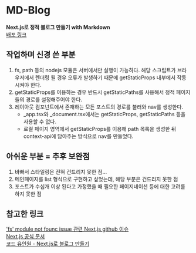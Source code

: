 # MD-Blog

**Next.js로 정적 블로그 만들기 with Markdown**  
[배포 링크](https://main--sparkly-cascaron-e302a3.netlify.app/)

## 작업하며 신경 쓴 부분

1. fs, path 등의 nodejs 모듈은 서버에서만 실행이 가능하다. 해당 스크립트가 브라우저에서 렌더링 될 경우 오류가 발생하기 때문에 getStaticProps 내부에서 작동시켜야 한다.
2. getStaticProps를 이용하는 경우 반드시 getStaticPaths를 사용해서 정적 페이지들의 경로를 설정해주어야 한다.
3. 레이아웃 컴포넌트에서 존재하는 모든 포스트의 경로를 불러와 nav를 생성한다.
   - \_app.tsx와 \_document.tsx에서는 getStaticProps, getStaticPaths 등을 사용할 수 없다.
   - 로컬 페이지 영역에서 getStaticProps를 이용해 path 목록을 생성한 뒤 context-api에 담아주는 방식으로 nav를 만들었다.

## 아쉬운 부분 = 추후 보완점

1. 바빠서 스타일링은 전혀 건드리지 못한 점...
2. 메인페이지를 list 형식으로 구현하고 싶었는데, 해당 부분은 건드리지 못한 점
3. 포스트가 수십개 이상 된다고 가정했을 때 필요한 페이지네이션 등에 대한 고려를 하지 못한 점

## 참고한 링크

['fs' module not founc issue 관련 Next.js github 이슈](https://github.com/vercel/next.js/discussions/12124)  
[Next.js 공식 문서](https://nextjs.org/docs/basic-features/data-fetching/get-static-paths)  
[코드 유인원 - Next.js로 블로그 만들기](https://code-anthropoid.tistory.com/160)
